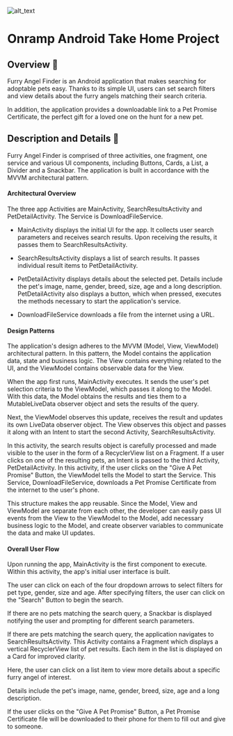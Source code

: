 ![alt_text](https://s2-cdn.greenhouse.io/external_greenhouse_job_boards/logos/400/173/100/resized/Onramp_final_logo_for_twitter___instagram.jpg?1548972880 "image_tooltip")

# Onramp Android Take Home Project 

## Overview 🤖

Furry Angel Finder is an Android application that makes searching for adoptable pets easy. Thanks to its simple UI, users can set search filters and view details about the furry angels matching their search criteria.

In addition, the application provides a downloadable link to a Pet Promise Certificate, the perfect gift for a loved one on the hunt for a new pet.

## Description and Details 🔎

Furry Angel Finder is comprised of three activities, one fragment, one service and various UI components, including Buttons, Cards, a List, a Divider and a Snackbar. The application is built in accordance with the MVVM architectural pattern.

#### Architectural Overview

The three app Activities are MainActivity, SearchResultsActivity and PetDetailActivity. The Service is DownloadFileService.
 
- MainActivity displays the initial UI for the app. It collects user search parameters and receives search results. Upon receiving the results, it passes them to SearchResultsActivity.

- SearchResultsActivity displays a list of search results. It passes individual result items to PetDetailActivity.

- PetDetailActivity displays details about the selected pet. Details include the pet's image, name, gender, breed, size, age and a long description. PetDetailActivity also displays a button, which when pressed, executes the methods necessary to start the application's service.

- DownloadFileService downloads a file from the internet using a URL.

#### Design Patterns

The application's design adheres to the MVVM (Model, View, ViewModel) architectural pattern. In this pattern, the Model contains the application data, state and business logic. The View contains everything related to the UI, and the ViewModel contains observable data for the View.

When the app first runs, MainActivity executes. It sends the user's pet selection criteria to the ViewModel, which passes it along to the Model. With this data, the Model obtains the results and ties them to a MutableLiveData observer object and sets the results of the query. 

Next, the ViewModel observes this update, receives the result and updates its own LiveData observer object. The View observes this object and passes it along with an Intent to start the second Activity, SearchResultsActivity.

In this activity, the search results object is carefully processed and made visible to the user in the form of a RecyclerView list on a Fragment. If a user clicks on one of the resulting pets, an Intent is passed to the third Activity, PetDetailActivity. In this activity, if the user clicks on the "Give A Pet Promise" Button, the ViewModel tells the Model to start the Service.
This Service, DownloadFileService, downloads a Pet Promise Certificate from the internet to the user's phone.     

This structure makes the app reusable. Since the Model, View and ViewModel are separate from each other, the developer can easily pass UI events from the View to the ViewModel to the Model, add necessary business logic to the Model, and create observer variables to communicate the data and make UI updates.   

#### Overall User Flow

Upon running the app, MainActivity is the first component to execute. Within this activity, the app's initial user interface is built.

The user can click on each of the four dropdown arrows to select filters for pet type, gender, size and age. After specifying filters, the user can click on the "Search" Button to begin the search.

If there are no pets matching the search query, a Snackbar is displayed notifying the user and prompting for different search parameters.

If there are pets matching the search query, the application navigates to SearchResultsActivity. This Activity contains a Fragment which displays a vertical RecyclerView list of pet results. Each item in the list is displayed on a Card for improved clarity.

Here, the user can click on a list item to view more details about a specific furry angel of interest. 

Details include the pet's image, name, gender, breed, size, age and a long description.

If the user clicks on the "Give A Pet Promise" Button, a Pet Promise Certificate file will be downloaded to their phone for them to fill out and give to someone.


